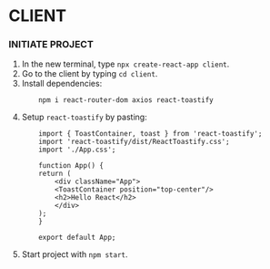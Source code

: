 # CLIENT

### INITIATE PROJECT
1. In the new terminal, type `npx create-react-app client`.
1. Go to the client by typing `cd client`.
1. Install dependencies:
    ```shell
        npm i react-router-dom axios react-toastify
    ```
1. Setup `react-toastify` by pasting:
    ```shell
        import { ToastContainer, toast } from 'react-toastify';
        import 'react-toastify/dist/ReactToastify.css';
        import './App.css';

        function App() {
        return (
            <div className="App">
            <ToastContainer position="top-center"/>
            <h2>Hello React</h2>
            </div>
        );
        }

        export default App;
    ```
1. Start project with `npm start`.